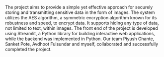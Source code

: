 The project aims to provide a simple yet effective approach for securely storing and transmitting sensitive data in the form of images. The system utilizes the AES algorithm, a symmetric encryption algorithm known for its robustness and speed, to encrypt data. It supports hiding any type of data, not limited to text, within images. The front end of the project is developed using Streamlit, a Python library for building interactive web applications, while the backend was implemented in Python. Our team Piyush Ghante, Sanket Pote, Avdhoot Fulsundar and myself, collaborated and successfully completed the project.
